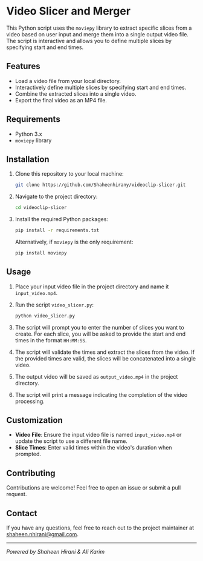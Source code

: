 # Video Slicer and Merger

This Python script uses the `moviepy` library to extract specific slices from a video based on user input and merge them into a single output video file. The script is interactive and allows you to define multiple slices by specifying start and end times.

## Features

- Load a video file from your local directory.
- Interactively define multiple slices by specifying start and end times.
- Combine the extracted slices into a single video.
- Export the final video as an MP4 file.

## Requirements

- Python 3.x
- `moviepy` library

## Installation

1. Clone this repository to your local machine:

    ```bash
    git clone https://github.com/Shaheenhirany/videoclip-slicer.git
    ```

2. Navigate to the project directory:

    ```bash
    cd videoclip-slicer
    ```

3. Install the required Python packages:

    ```bash
    pip install -r requirements.txt
    ```

    Alternatively, if `moviepy` is the only requirement:

    ```bash
    pip install moviepy
    ```

## Usage

1. Place your input video file in the project directory and name it `input_video.mp4`.

2. Run the script `video_slicer.py`:

    ```bash
    python video_slicer.py
    ```

3. The script will prompt you to enter the number of slices you want to create. For each slice, you will be asked to provide the start and end times in the format `HH:MM:SS`.

4. The script will validate the times and extract the slices from the video. If the provided times are valid, the slices will be concatenated into a single video.

5. The output video will be saved as `output_video.mp4` in the project directory.

6. The script will print a message indicating the completion of the video processing.

## Customization

- **Video File**: Ensure the input video file is named `input_video.mp4` or update the script to use a different file name.
- **Slice Times**: Enter valid times within the video's duration when prompted.

## Contributing

Contributions are welcome! Feel free to open an issue or submit a pull request.

## Contact

If you have any questions, feel free to reach out to the project maintainer at shaheen.nhirani@gmail.com.

---

*Powered by Shaheen Hirani & Ali Karim*
